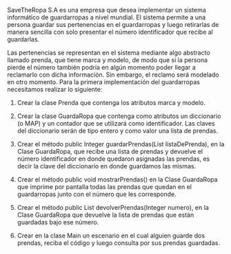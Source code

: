 SaveTheRopa S.A es una empresa que desea implementar un sistema informático de guardarropas a nivel mundial. El 
sistema permite a una persona guardar sus pertenencias en el guardarropas y luego retirarlas de manera sencilla con solo presentar el número identificador que recibe al guardarlas.

Las pertenencias se representan en el sistema mediante algo abstracto llamado prenda, que tiene marca y modelo, de modo que si la persona pierde el número también podría en algún momento poder llegar a reclamarlo con dicha información. Sin embargo, el reclamo será modelado en otro momento. Para la primera implementación del guardarropas necesitamos realizar lo siguiente:

1. Crear la clase Prenda que contenga los atributos marca y modelo.

2. Crear la clase GuardaRopa que contenga como atributos un diccionario (o MAP) y un contador que se utilizará como 
identificador. Las claves del diccionario serán de tipo entero y como valor una lista de prendas.

3. Crear el método public Integer guardarPrendas(List<Prenda> listaDePrenda), en la Clase GuardaRopa, que recibe una 
lista de prendas y devuelve el número identificador en donde quedaron asignadas las prendas, es decir la clave del diccionario en donde guardamos las mismas.

4. Crear el método public void mostrarPrendas() en la Clase GuardaRopa que imprime por pantalla todas las prendas que 
quedan en el guardarropas junto con el número que les corresponde.

5. Crear el método public List<Prenda> devolverPrendas(Integer numero), en la Clase GuardaRopa que devuelve la lista 
de prendas que están guardadas bajo ese número.

6. Crear en la clase Main un escenario en el cual alguien guarde dos prendas, reciba el código y luego consulta por 
sus prendas guardadas.
